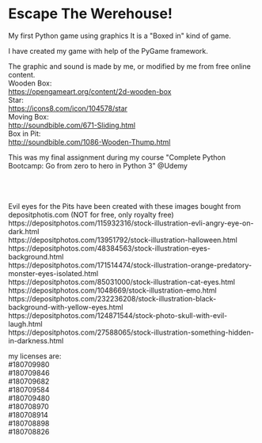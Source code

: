 # Escape The Werehouse!
My first Python game using graphics
It is a "Boxed in" kind of game.

I have created my game with help of the PyGame framework.

The graphic and sound is made by me, or modified by me from free online content.<br>
Wooden Box:<br>
https://opengameart.org/content/2d-wooden-box<br>
Star:<br>
https://icons8.com/icon/104578/star<br>
Moving Box:<br>
http://soundbible.com/671-Sliding.html<br>
Box in Pit:<br>
http://soundbible.com/1086-Wooden-Thump.html<br>

This was my final assignment during my course "Complete Python Bootcamp: Go from zero to hero in Python 3" @Udemy

<br>
<br>
<br>
Evil eyes for the Pits have been created with these images bought from depositphotis.com (NOT for free, only royalty free)
https://depositphotos.com/115932316/stock-illustration-evli-angry-eye-on-dark.html<br>
https://depositphotos.com/13951792/stock-illustration-halloween.html<br>
https://depositphotos.com/48384563/stock-illustration-eyes-background.html<br>
https://depositphotos.com/171514474/stock-illustration-orange-predatory-monster-eyes-isolated.html<br>
https://depositphotos.com/85031000/stock-illustration-cat-eyes.html<br>
https://depositphotos.com/1048669/stock-illustration-emo.html<br>
https://depositphotos.com/232236208/stock-illustration-black-background-with-yellow-eyes.html<br>
https://depositphotos.com/124871544/stock-photo-skull-with-evil-laugh.html<br>
https://depositphotos.com/27588065/stock-illustration-something-hidden-in-darkness.html<br>

my licenses are:<br>
#180709980<br>
#180709846<br>
#180709682<br>
#180709584<br>
#180709480<br>
#180708970<br>
#180708914<br>
#180708898<br>
#180708826<br>
